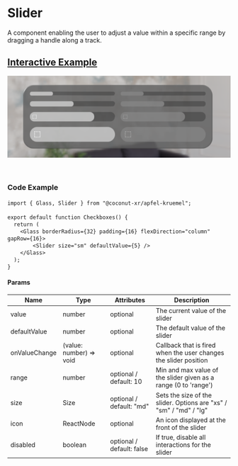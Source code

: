 # Slider

A component enabling the user to adjust a value within a specific range by dragging a handle along a track.

## [Interactive Example](https://coconut-xr.github.io/apfel-kruemel/#/sliders)  

![Sliders](images/sliders.png)

<br>

### Code Example

```tsx
import { Glass, Slider } from "@coconut-xr/apfel-kruemel";

export default function Checkboxes() {
  return (
    <Glass borderRadius={32} padding={16} flexDirection="column" gapRow={16}>
        <Slider size="sm" defaultValue={5} />
    </Glass>
  );
}
```

#### Params

| Name   | Type    | Attributes               | Description        |
|------- |-------- |------------------------- |------------------- |
| value  | number  | optional  | The current value of the slider |
| defaultValue  | number  | optional  | The default value of the slider |
| onValueChange  | (value: number) => void  | optional | Callback that is fired when the user changes the slider position |
| range  | number  | optional / default: 10  | Min and max value of the slider given as a range (0 to 'range') |
| size  | Size  | optional / default: "md"  | Sets the size of the slider. Options are "xs" / "sm" / "md" / "lg" |
| icon  | ReactNode  | optional  | An icon displayed at the front of the slider |
| disabled  | boolean  | optional / default: false  | If true, disable all interactions for the slider |
